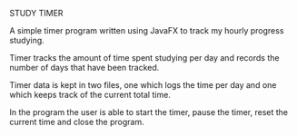 STUDY TIMER
                        
                        
A simple timer program written using JavaFX to track my hourly progress studying. 

Timer tracks the amount of time spent studying per day and records the number of days that have been tracked. 

Timer data is kept in two files, one which logs the time per day and one which keeps track of the current total time.

In the program the user is able to start the timer, pause the timer, reset the current time and close the program.

